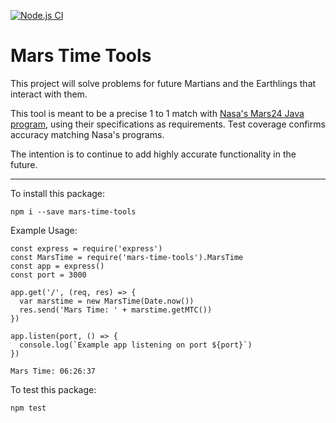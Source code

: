 [![Node.js CI](https://github.com/brettclanton001/mars-time-tools/actions/workflows/node.js.yml/badge.svg)](https://github.com/brettclanton001/mars-time-tools/actions/workflows/node.js.yml)

# Mars Time Tools

This project will solve problems for future Martians and the Earthlings that interact with them.

This tool is meant to be a precise 1 to 1 match with [Nasa's Mars24 Java program](https://www.giss.nasa.gov/tools/mars24/help/algorithm.html),
using their specifications as requirements.  Test coverage confirms accuracy matching Nasa's programs.

The intention is to continue to add highly accurate functionality in the future.

---

To install this package:

```
npm i --save mars-time-tools
```

Example Usage:
```
const express = require('express')
const MarsTime = require('mars-time-tools').MarsTime
const app = express()
const port = 3000

app.get('/', (req, res) => {
  var marstime = new MarsTime(Date.now())
  res.send('Mars Time: ' + marstime.getMTC())
})

app.listen(port, () => {
  console.log(`Example app listening on port ${port}`)
})
```
```
Mars Time: 06:26:37
```


To test this package:
```
npm test
```
